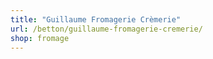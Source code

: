 ```yaml
---
title: "Guillaume Fromagerie Crèmerie"
url: /betton/guillaume-fromagerie-cremerie/
shop: fromage
---
```

